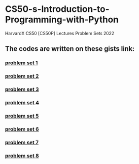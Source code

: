 # CS50-s-Introduction-to-Programming-with-Python
HarvardX CS50 [CS50P] Lectures Problem Sets 2022

## The codes are written on these gists link:
### [problem set 1](https://gist.github.com/denstream-io/a4388a6661c3507e754a752d6f364b9e#file-a-functions&&variables-py)
### [problem set 2](https://gist.github.com/denstream-io/a4388a6661c3507e754a752d6f364b9e#file-b-conditionals-py)
### [problem set 3](https://gist.github.com/denstream-io/a4388a6661c3507e754a752d6f364b9e)
### [problem set 4](https://gist.github.com/denstream-io/a4388a6661c3507e754a752d6f364b9e)
### [problem set 5](https://gist.github.com/denstream-io/a4388a6661c3507e754a752d6f364b9e)
### [problem set 6](https://gist.github.com/denstream-io/a4388a6661c3507e754a752d6f364b9e)
### [problem set 7](https://gist.github.com/denstream-io/a4388a6661c3507e754a752d6f364b9e)
### [problem set 8](https://gist.github.com/denstream-io/a4388a6661c3507e754a752d6f364b9e)

